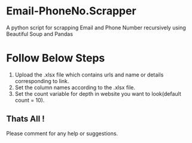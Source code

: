 # Email-PhoneNo.Scrapper
A python script for scrapping Email and Phone Number recursively using Beautiful Soup and Pandas
 # Follow Below Steps
 
 1. Upload the .xlsx file which contains urls and name or details corresponding to link.
 2. Set the column names according to the .xlsx file.
 3. Set the count variable for depth in website you want to look(default count = 10).
 ## Thats All ! 
 
 Please comment for any help or suggestions.
